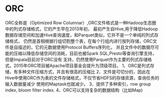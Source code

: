 # ORC
ORC全称是（Optimized Row Columnar）,ORC文件格式是一种Hadoop生态圈中的列式存储格式，它的产生早在2013年初，
最初产生自Hive,用于降低Hadoop数据存储空间和加速Hive查询速度，和Parquet类似，它并不是一个单纯的列式存储格式，
仍然是首相根据行组切割整个表，在每个行组内进行按列存储，ORC文件是自描述的，它的元数据使用Protocol Buffers序列化，
并且文件中的数据尽可能的压缩以降低存储空间的消耗，目前也被Spark SQL,Presto等查询引擎支持，但是Impala目前对于ORC没有
支持，仍然使用Parquet作为主要的列式存储格式。2015年ORC项目被Apache项目基金会提升为顶级项目。
1、ORC是列式存储，有多种文件压缩方式，并且有很高的压缩比
2、文件是可切分的，因此在Hive中使用ORC作为表的文件存储格式，不仅节省HDFS的存储资源，查询任务的输入数据量减少
使用的Maptask也就减少。
3、提供了多种索引，row group index, bloom filter index.
4、ORC可以支持复杂的数据结构（比如Map)

